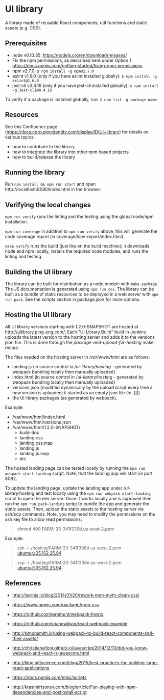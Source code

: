UI library
==========
A library made of reusable React components, util functions and static assets
(e.g. CSS).



Prerequisites
-------------
* node v0.10.35: https://nodejs.org/en/download/releases/
* Fix the npm permissions, as described here under Option 1:
https://docs.npmjs.com/getting-started/fixing-npm-permissions
* npm v2.7.0: `$ npm install -g npm@2.7.0`
* eslint v1.6.0 (only if you have eslint installed globally):
`$ npm install -g eslint@1.6.0`
* jest-cli v0.4.19 (only if you have jest-cli installed globally):
`$ npm install -g jest-cli@0.4.19`

To verify if a package is installed globally, run:
`$ npm list -g package-name`




Resources
---------
See this Confluence page
(https://docs.corp.pingidentity.com/display/ID/UI+library) for details on
various topics:
* how to contribute to the library
* how to integrate the library into other npm based projects
* how to build/release the library



Running the library
-------------------
Run
`npm install && npm run start`
and open http://localhost:8080/index.html in the browser.



Verifying the local changes
---------------------------
`npm run verify`
runs the linting and the testing using the global node/npm installation.

`npm run coverage`
in addition to `npm run verify` above, this will generate the code coverage report
(in coverage/lcov-report/index.html).

`make verify`
runs the build (just like on the build machine); it downloads node and npm
locally, installs the required node modules, and runs the linting and testing.



Building the UI library
-----------------------
The library can be built for distribution as a node module with `make package`.
The JS documentation is generated using `npm run doc`.
The library can be built as a bundle of static resources to be deployed in a
web server with `npm run pack`.
See the *scripts* section in package.json for more options.



Hosting the UI library
----------------------
All UI library versions starting with 1.2.0-SNAPSHOT are hosted at
http://uilibrary.ping-eng.com/. Each "UI Library Build" build in Jenkins uploads
the latest version to the hosting server and adds it to the versions json file.
This is done through the *package-and-upload-for-hosting* make recipe.

The files needed on the hosting server in */var/www/html* are as follows:
* landing.js (in source control in */ui-library/hosting* - generated by webpack bundling locally then manually uploaded)
* index.html (in source control in */ui-library/hosting* - generated by webpack bundling locally then manually uploaded)
* versions.json (modified dynamically by the upload script every time a new
version is uploaded; it started as an empty json file (ie. []))
* the UI library packages (as generated by webpack).

Example:
* /var/www/html/index.html
* /var/www/html/versions.json
* /var/www/html/1.2.0-SNAPSHOT/
  * build-doc
  * landing.css
  * landing.css.map
  * landing.js
  * landing.js.map
  * etc

The hosted landing page can be tested locally by running the `npm run webpack-start-landing` script.
Note, that the landing app will start on port 8082.

To update the landing page, update the landing app under */ui-library/hosting* and test locally using the
`npm run webpack-start-landing` script to open the dev server. Once it works locally and is approved then run the
`npm run pack-landing` script to bundle the app and generate the static assets. Then, upload the static assets to
the hosting server via ssh/scp commands.
Note, you may need to modify the permissions on the ssh key file to allow read permissions:
> chmod 400 FARM-33-341f336d.us-west-2.pem

Example:
> ssh -i ./hosting/FARM-33-341f336d.us-west-2.pem ubuntu@35.162.25.94

> scp -i ./hosting/FARM-33-341f336d.us-west-2.pem <src> ubuntu@35.162.25.94:<dest>


References
----------
* http://learnjs.io/blog/2014/01/20/rework-npm-myth-clean-css/
* https://www.npmjs.com/package/npm-css

* https://github.com/petehunt/webpack-howto
* https://github.com/shanewilson/react-webpack-example
* http://simonsmith.io/using-webpack-to-build-react-components-and-their-assets/
* http://christianalfoni.github.io/javascript/2014/12/13/did-you-know-webpack-and-react-is-awesome.html

* http://blog.siftscience.com/blog/2015/best-practices-for-building-large-react-applications

* https://docs.npmjs.com/misc/scripts
* http://krasimirtsonev.com/blog/article/Fun-playing-with-npm-dependencies-and-postinstall-script
